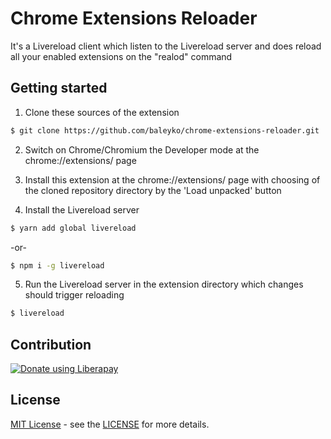 # Chrome Extensions Reloader

It's a Livereload client which listen to the Livereload server and does reload all your enabled extensions on the "realod" command

## Getting started

1. Clone these sources of the extension

```bash
$ git clone https://github.com/baleyko/chrome-extensions-reloader.git
```

2. Switch on Chrome/Chromium the Developer mode at the chrome://extensions/ page

3. Install this extension at the chrome://extensions/ page with choosing of the cloned repository directory by the 'Load unpacked' button

4. Install the Livereload server

```bash
$ yarn add global livereload
```

-or-

```bash
$ npm i -g livereload
```

5. Run the Livereload server in the extension directory which changes should trigger reloading

```bash
$ livereload
```

## Contribution

<a href="https://liberapay.com/baleiko/donate"><img alt="Donate using Liberapay" src="https://liberapay.com/assets/widgets/donate.svg"></a>

## License

[MIT License](https://opensource.org/licenses/MIT) - see the [LICENSE](https://github.com/baleyko/chrome-extensions-reloader/blob/master/LICENSE.md) for more details.
